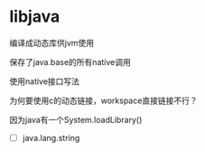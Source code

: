 # libjava
编译成动态库供jvm使用

保存了java.base的所有native调用

使用native接口写法

为何要使用c的动态链接，workspace直接链接不行？

因为java有一个System.loadLibrary()
- [ ] java.lang.string